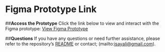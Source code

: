 # **Figma Prototype Link**

##**Access the Prototype**
Click the link below to view and interact with the Figma prototype: [View Figma Prototype](https://www.figma.com/proto/6uS0GHpNPb35HVVS3I3Sfz/Untitled?node-id=0-1&t=HmqY0K7CQqywHfRZ-1)


##**Questions**
If you have any questions or need further assistance, please refer to the repository’s [README](README.md) or contact; (mailto:isayali@gmail.com).
